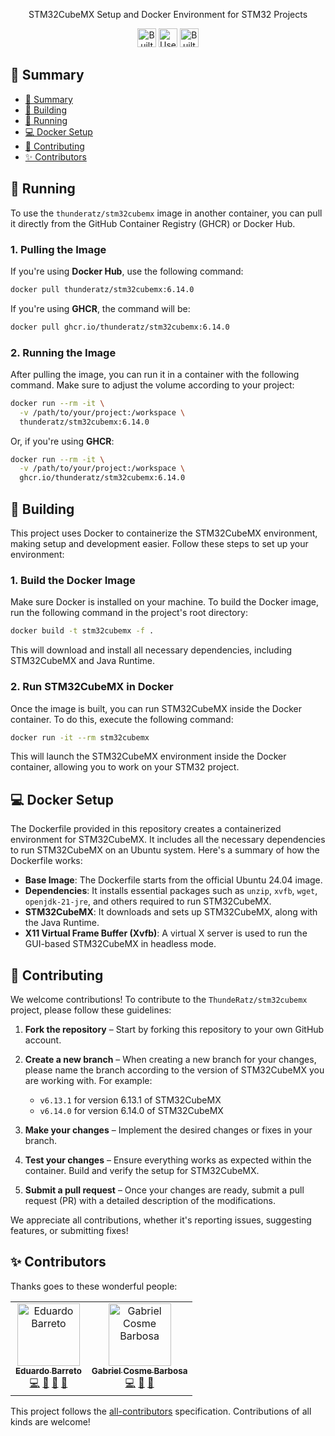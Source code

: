 <!-- markdownlint-disale -->
<div align="center">

STM32CubeMX Setup and Docker Environment for STM32 Projects

</div>

<div align="center">
  <a href="https://www.docker.com/"><img alt="Built with Docker" src="https://img.shields.io/badge/built_with-Docker-blue?style=for-the-badge&labelColor=0c74b8&color=43a3c5" height="30"></a>
  <a href="https://www.st.com/en/development-tools/stm32cubemx.html"><img alt="Uses STM32CubeMX" src="https://img.shields.io/badge/uses-stm32cubemx-blue?style=for-the-badge&labelColor=38c1d0&color=45a4b8" height="30"></a>
  <a href="https://ubuntu.com"><img alt="Built on Ubuntu" src="https://img.shields.io/badge/built_on-Ubuntu-blue?style=for-the-badge&labelColor=5d8ab6&color=3f596f" height="30"></a>
</div>
<!-- markdownlint-restore -->

## 📑 Summary

- [📑 Summary](#-summary)
- [🔨 Building](#-building)
- [🚀 Running](#-running)
- [💻 Docker Setup](#-docker-setup)
- [👥 Contributing](#-contributing)
- [✨ Contributors](#-contributors)

## 🚀 Running

To use the `thunderatz/stm32cubemx` image in another container, you can pull it directly from the GitHub Container Registry (GHCR) or Docker Hub.

### 1. Pulling the Image

If you're using **Docker Hub**, use the following command:

```bash
docker pull thunderatz/stm32cubemx:6.14.0
```

If you're using **GHCR**, the command will be:

```bash
docker pull ghcr.io/thunderatz/stm32cubemx:6.14.0
```

### 2. Running the Image

After pulling the image, you can run it in a container with the following command. Make sure to adjust the volume according to your project:

```bash
docker run --rm -it \
  -v /path/to/your/project:/workspace \
  thunderatz/stm32cubemx:6.14.0
```

Or, if you're using **GHCR**:

```bash
docker run --rm -it \
  -v /path/to/your/project:/workspace \
  ghcr.io/thunderatz/stm32cubemx:6.14.0
```

## 🔨 Building

This project uses Docker to containerize the STM32CubeMX environment, making setup and development easier. Follow these steps to set up your environment:

### 1. Build the Docker Image

Make sure Docker is installed on your machine. To build the Docker image, run the following command in the project's root directory:

```bash
docker build -t stm32cubemx -f .
```

This will download and install all necessary dependencies, including STM32CubeMX and Java Runtime.

### 2. Run STM32CubeMX in Docker

Once the image is built, you can run STM32CubeMX inside the Docker container. To do this, execute the following command:

```bash
docker run -it --rm stm32cubemx
```

This will launch the STM32CubeMX environment inside the Docker container, allowing you to work on your STM32 project.

## 💻 Docker Setup

The Dockerfile provided in this repository creates a containerized environment for STM32CubeMX. It includes all the necessary dependencies to run STM32CubeMX on an Ubuntu system. Here's a summary of how the Dockerfile works:

- **Base Image**: The Dockerfile starts from the official Ubuntu 24.04 image.
- **Dependencies**: It installs essential packages such as `unzip`, `xvfb`, `wget`, `openjdk-21-jre`, and others required to run STM32CubeMX.
- **STM32CubeMX**: It downloads and sets up STM32CubeMX, along with the Java Runtime.
- **X11 Virtual Frame Buffer (Xvfb)**: A virtual X server is used to run the GUI-based STM32CubeMX in headless mode.

## 👥 Contributing

We welcome contributions! To contribute to the `ThundeRatz/stm32cubemx` project, please follow these guidelines:

1. **Fork the repository** – Start by forking this repository to your own GitHub account.

2. **Create a new branch** – When creating a new branch for your changes, please name the branch according to the version of STM32CubeMX you are working with. For example:

   - `v6.13.1` for version 6.13.1 of STM32CubeMX
   - `v6.14.0` for version 6.14.0 of STM32CubeMX

3. **Make your changes** – Implement the desired changes or fixes in your branch.

4. **Test your changes** – Ensure everything works as expected within the container. Build and verify the setup for STM32CubeMX.

5. **Submit a pull request** – Once your changes are ready, submit a pull request (PR) with a detailed description of the modifications.

We appreciate all contributions, whether it's reporting issues, suggesting features, or submitting fixes!

## ✨ Contributors

Thanks goes to these wonderful people:

<!-- ALL-CONTRIBUTORS-LIST:START - Do not remove or modify this section -->
<!-- prettier-ignore-start -->
<!-- markdownlint-disable -->
<table>
  <tr>
    <td align="center"><a href="https://github.com/Eduardo-Barreto"><img src="https://avatars.githubusercontent.com/u/34964398?v=4" width="100px;" alt="Eduardo Barreto"/><br/><sub><b>Eduardo Barreto</b></sub></a><br/><a href="https://github.com/ThundeRatz/stm32cubemx_docker/commits?author=Eduardo-Barreto" title="Code">💻</a> <a href="https://github.com/ThundeRatz/stm32cubemx_docker/commits?author=Eduardo-Barreto" title="Documentation">📖</a>  <a href="#research-Eduardo-Barreto" title="Research">🔬</a> <a href="https://github.com/ThundeRatz/stm32cubemx_docker/pulls?q=is%3Apr+reviewed-by%3AEduardo-Barreto" title="Reviewed Pull Requests">👀</a></td>
    <td align="center"><a href="https://github.com/GabrielCosme"><img src="https://avatars.githubusercontent.com/u/62270066?v=4?s=100" width="100px;" alt="Gabriel Cosme Barbosa"/><br/><sub><b>Gabriel Cosme Barbosa</b></sub></a><br/><a href="https://github.com/ThundeRatz/stm32cubemx_docker/commits?author=GabrielCosme" title="Code">💻</a> <a href="#research-GabrielCosme" title="Research">🔬</a> <a href="https://github.com/ThundeRatz/stm32cubemx_docker/pulls?q=is%3Apr+reviewed-by%3AGabrielCosme" title="Reviewed Pull Requests">👀</a></td>
  </tr>
</table>

<!-- markdownlint-restore -->
<!-- prettier-ignore-end -->

<!-- ALL-CONTRIBUTORS-LIST:END -->

This project follows the [all-contributors](https://github.com/all-contributors/all-contributors) specification. Contributions of all kinds are welcome!
